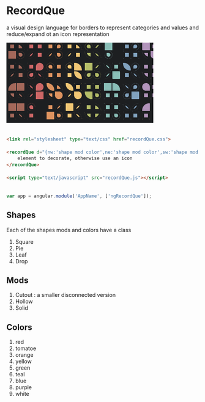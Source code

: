 # RecordQue
a visual design language for borders to represent categories and values and reduce/expand ot an icon representation 

![](docs/example.png)

```html

<link rel="stylesheet" type="text/css" href="recordQue.css">

<recordQue d="{nw:'shape mod color',ne:'shape mod color',sw:'shape mod color',se:'shape mod color'}">
	element to decorate, otherwise use an icon
</recordQue>

<script type="text/javascript" src="recordQue.js"></script>

```
```javascript

var app = angular.module('AppName', ['ngRecordQue']);

```

## Shapes

Each of the shapes mods and colors have a class

1. Square
2. Pie
3. Leaf
4. Drop

## Mods

1. Cutout : a smaller disconnected version
1. Hollow
1. Solid

## Colors

1. red
2. tomatoe
3. orange
4. yellow
5. green
6. teal
7. blue
8. purple
9. white
